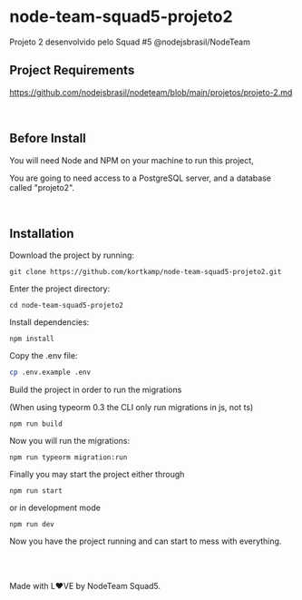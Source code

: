 # node-team-squad5-projeto2
Projeto 2 desenvolvido pelo Squad #5  @nodejsbrasil/NodeTeam

## Project Requirements

https://github.com/nodejsbrasil/nodeteam/blob/main/projetos/projeto-2.md

<br>

## Before Install

You will need Node and NPM on your machine to run this project,

You are going to need access to a PostgreSQL server, and a database called "projeto2".

<br>

## Installation

Download the project by running: 

```
git clone https://github.com/kortkamp/node-team-squad5-projeto2.git
```

Enter the project directory:

```
cd node-team-squad5-projeto2
```

Install dependencies:

```
npm install
```

Copy the .env file:

```bash
cp .env.example .env
```

Build the project in order to run the migrations 

(When using typeorm 0.3 the CLI only run migrations in js, not ts)

```
npm run build
```

Now you will run the migrations:

```
npm run typeorm migration:run
```

Finally you may start the project either through

```
npm run start
```

or in development mode

```
npm run dev
```

Now you have the project running and can start to mess with everything.


<br>
<br>

Made with L:heart:VE by NodeTeam Squad5.